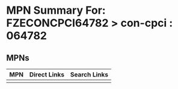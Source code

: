 



# MPN Summary For: FZECONCPCI64782 > con-cpci : 064782

## MPNs
  

|MPN|Direct Links|Search Links|
| :--- | :--- | :--- |
||||
